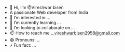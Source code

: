 - 👋 Hi, I’m @Vireshwar bisen
- A passionate Web developer from India
- 👀 I’m interested in ...
- 🌱 I’m currently learning ...
- 💞️ I’m looking to collaborate on ...
- 📫 How to reach me ...vireshwarbisen2958@gmail.com
- 😄 Pronouns: ...
- ⚡ Fun fact: ...

<!---
Vireshwar31/Vireshwar31 is a ✨ special ✨ repository because its `README.md` (this file) appears on your GitHub profile.
You can click the Preview link to take a look at your changes.
--->
